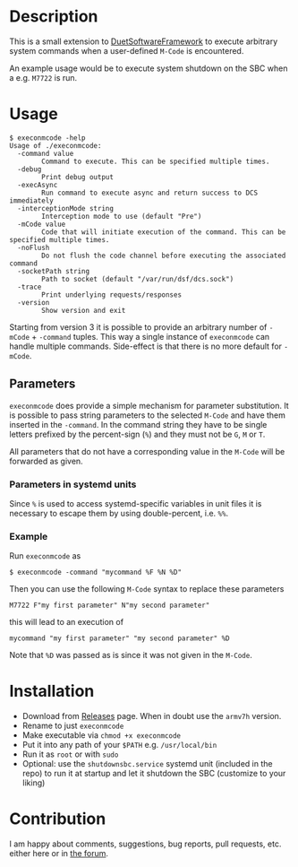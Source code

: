 # Description
This is a small extension to [DuetSoftwareFramework](https://github.com/Duet3D/DuetSoftwareFramework)
to execute arbitrary system commands when a user-defined `M-Code` is encountered.

An example usage would be to execute system shutdown on the SBC when a e.g. `M7722` is run.

# Usage
```
$ execonmcode -help
Usage of ./execonmcode:
  -command value
        Command to execute. This can be specified multiple times.
  -debug
        Print debug output
  -execAsync
        Run command to execute async and return success to DCS immediately
  -interceptionMode string
        Interception mode to use (default "Pre")
  -mCode value
        Code that will initiate execution of the command. This can be specified multiple times.
  -noFlush
        Do not flush the code channel before executing the associated command
  -socketPath string
        Path to socket (default "/var/run/dsf/dcs.sock")
  -trace
        Print underlying requests/responses
  -version
        Show version and exit
```

Starting from version 3 it is possible to provide an arbitrary number of `-mCode` + `-command` tuples. This way a
single instance of `execonmcode` can handle multiple commands. Side-effect is that there is no more default for `-mCode`.

## Parameters
`execonmcode` does provide a simple mechanism for parameter substitution. It is possible to pass string parameters to the
selected `M-Code` and have them inserted in the `-command`. In the command string they have to be single letters prefixed by
the percent-sign (`%`) and they must not be `G`, `M` or `T`.

All parameters that do not have a corresponding value in the `M-Code` will be forwarded as given.

### Parameters in systemd units
Since `%` is used to access systemd-specific variables in unit files it is
necessary to escape them by using double-percent, i.e. `%%`.

### Example
Run `execonmcode` as
```
$ execonmcode -command "mycommand %F %N %D"
```
Then you can use the following `M-Code` syntax to replace these parameters
```
M7722 F"my first parameter" N"my second parameter"
```
this will lead to an execution of
```
mycommand "my first parameter" "my second parameter" %D
```
Note that `%D` was passed as is since it was not given in the `M-Code`.

# Installation
* Download from [Releases](https://github.com/wilriker/execonmcode/releases) page. When in doubt use the `armv7h` version.
* Rename to just `execonmcode`
* Make executable via `chmod +x execonmcode`
* Put it into any path of your `$PATH` e.g. `/usr/local/bin`
* Run it as `root` or with `sudo`
* Optional: use the `shutdownsbc.service` systemd unit (included in the repo) to run it at startup and let it shutdown the SBC (customize to your liking)

# Contribution
I am happy about comments, suggestions, bug reports, pull requests, etc. either here or in [the forum](https://forum.duet3d.com/topic/13194).
